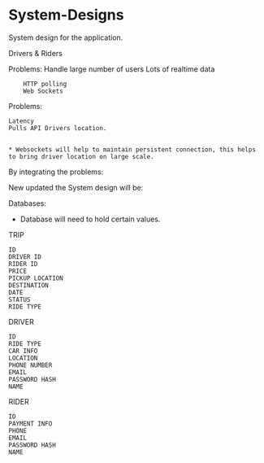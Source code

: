 # System-Designs
System design for the application. 


Drivers & Riders 

Problems: 
    Handle large number of users 
    Lots of realtime data 

        HTTP polling 
        Web Sockets 


Problems: 

    Latency 
    Pulls API Drivers location. 


    * Websockets will help to maintain persistent connection, this helps to bring driver location on large scale.


By integrating the problems: 

New updated the System design will be: 


Databases:

* Database will need to hold certain values. 


TRIP 

    ID 
    DRIVER ID 
    RIDER ID 
    PRICE 
    PICKUP LOCATION 
    DESTINATION 
    DATE 
    STATUS 
    RIDE TYPE 

DRIVER 

    ID 
    RIDE TYPE 
    CAR INFO 
    LOCATION 
    PHONE NUMBER 
    EMAIL 
    PASSWORD HASH 
    NAME 


RIDER 

    ID 
    PAYMENT INFO 
    PHONE 
    EMAIL 
    PASSWORD HASH 
    NAME 